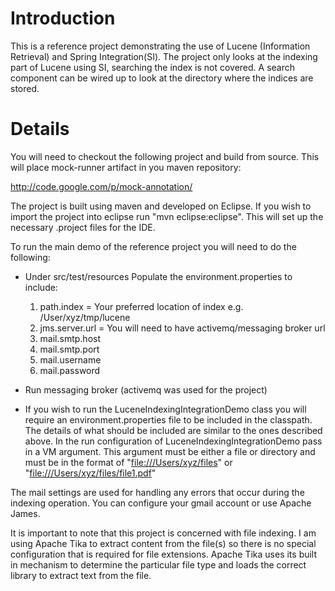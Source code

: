 # Introduction #

This is a reference project demonstrating the use of Lucene (Information Retrieval) and Spring Integration(SI).  The project only looks at the indexing part of Lucene using SI, searching the index is not covered.  A search component can be wired up to look at the directory where the indices are stored.


# Details #

You will need to checkout the following project and build from source. This will place mock-runner artifact in you maven repository:

http://code.google.com/p/mock-annotation/


The project is built using maven and developed on Eclipse.  If you wish to import the project into eclipse run "mvn eclipse:eclipse". This will set up the necessary .project files for the IDE.

To run the main demo of the reference project you will need to do the following:

  * Under src/test/resources Populate the environment.properties to include:
    1. path.index = Your preferred location of index e.g. /User/xyz/tmp/lucene
    1. jms.server.url = You will need to have activemq/messaging broker url
    1. mail.smtp.host
    1. mail.smtp.port
    1. mail.username
    1. mail.password

  * Run messaging broker (activemq was used for the project)

  * If you wish to run the LuceneIndexingIntegrationDemo class you will require an environment.properties file to be included in the classpath.  The details of what should be included are similar to the ones described above. In the run configuration of LuceneIndexingIntegrationDemo pass in a VM argument.  This argument must be either a file or directory and must be in the format of "[file:///Users/xyz/files](file:///Users/xyz/files)" or "[file:///Users/xyz/files/file1.pdf](file:///Users/xyz/files/file1.pdf)"

The mail settings are used for handling any errors that occur during the indexing operation. You can configure your gmail account  or use Apache James.

It is important to note that this project is concerned with file indexing.  I am using Apache Tika to extract content from the file(s) so there is no special configuration that is required for file extensions.  Apache Tika uses its built in mechanism to determine the particular file type and loads the correct library to extract text from the file.